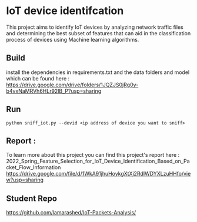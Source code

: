 # IoT device identifcation 

This project aims to identify IoT devices by analyzing network traffic files and determining the best subset of features that can aid in the classification process of devices using Machine learning algorithms. 

## Build 

install the dependencies in requirements.txt and the data folders and model which can be found here : https://drive.google.com/drive/folders/1JQZJS0jRg0y-b4vxNaMRVh6HLr92lB_P?usp=sharing

## Run 
```
python sniff_iot.py --devid <ip address of device you want to sniff>
```

## Report : 

To learn more about this project you can find this project's report here : 
2022_Spring_Feature_Selection_for_IoT_Device_Identification_Based_on_Packet_Flow_Information
https://drive.google.com/file/d/1WkA91jhuHoykgXtXj2RdIWDYXLzuHHfo/view?usp=sharing

## Student Repo

https://github.com/lamarashed/IoT-Packets-Analysis/
